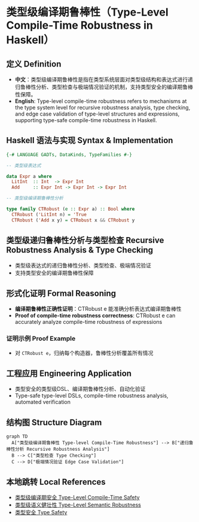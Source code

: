 # 类型级编译期鲁棒性（Type-Level Compile-Time Robustness in Haskell）

## 定义 Definition

- **中文**：类型级编译期鲁棒性是指在类型系统层面对类型级结构和表达式进行递归鲁棒性分析、类型检查与极端情况验证的机制，支持类型安全的编译期鲁棒性保障。
- **English**: Type-level compile-time robustness refers to mechanisms at the type system level for recursive robustness analysis, type checking, and edge case validation of type-level structures and expressions, supporting type-safe compile-time robustness in Haskell.

## Haskell 语法与实现 Syntax & Implementation

```haskell
{-# LANGUAGE GADTs, DataKinds, TypeFamilies #-}

-- 类型级表达式

data Expr a where
  LitInt  :: Int  -> Expr Int
  Add     :: Expr Int -> Expr Int -> Expr Int

-- 类型级编译期鲁棒性分析

type family CTRobust (e :: Expr a) :: Bool where
  CTRobust ('LitInt n) = 'True
  CTRobust ('Add x y) = CTRobust x && CTRobust y
```

## 类型级递归鲁棒性分析与类型检查 Recursive Robustness Analysis & Type Checking

- 类型级表达式的递归鲁棒性分析、类型检查、极端情况验证
- 支持类型安全的编译期鲁棒性保障

## 形式化证明 Formal Reasoning

- **编译期鲁棒性正确性证明**：CTRobust e 能准确分析表达式编译期鲁棒性
- **Proof of compile-time robustness correctness**: CTRobust e can accurately analyze compile-time robustness of expressions

### 证明示例 Proof Example

- 对 `CTRobust e`，归纳每个构造器，鲁棒性分析覆盖所有情况

## 工程应用 Engineering Application

- 类型安全的类型级DSL、编译期鲁棒性分析、自动化验证
- Type-safe type-level DSLs, compile-time robustness analysis, automated verification

## 结构图 Structure Diagram

```mermaid
graph TD
  A["类型级编译期鲁棒性 Type-level Compile-Time Robustness"] --> B["递归鲁棒性分析 Recursive Robustness Analysis"]
  B --> C["类型检查 Type Checking"]
  C --> D["极端情况验证 Edge Case Validation"]
```

## 本地跳转 Local References

- [类型级编译期安全 Type-Level Compile-Time Safety](../123-Type-Level-Compile-Time-Safety/01-Type-Level-Compile-Time-Safety-in-Haskell.md)
- [类型级语义健壮性 Type-Level Semantic Robustness](../126-Type-Level-Semantic-Robustness/01-Type-Level-Semantic-Robustness-in-Haskell.md)
- [类型安全 Type Safety](../14-Type-Safety/01-Type-Safety-in-Haskell.md)
